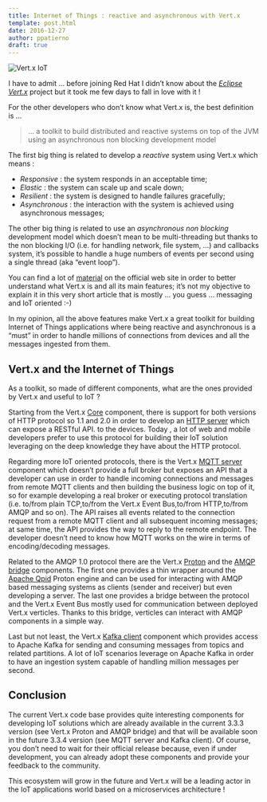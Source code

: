 ```yaml
---
title: Internet of Things : reactive and asynchronous with Vert.x
template: post.html
date: 2016-12-27
author: ppatierno
draft: true
---
```


![Vert.x IoT](/assets/blog/vertx-iot/vertx-iot.png)

I have to admit … before joining Red Hat I didn’t know about the [*Eclipse Vert.x*](http://vertx.io/) project but it took me few days to fall in love with it !

For the other developers who don’t know what Vert.x is, the best definition is …

> … a toolkit to build distributed and reactive systems on top of the JVM using an asynchronous non blocking development model

The first big thing is related to develop a *reactive* system using Vert.x which means :

* *Responsive* : the system responds in an acceptable time;
* *Elastic* : the system can scale up and scale down;
* *Resilient* : the system is designed to handle failures gracefully;
* *Asynchronous* : the interaction with the system is achieved using asynchronous messages;

The other big thing is related to use an *asynchronous non blocking* development model which doesn’t mean to be multi-threading but thanks to the non blocking I/O (i.e. for handling network, file system, …) and callbacks system, it’s possible to handle a huge numbers of events per second using a single thread (aka “event loop”).

You can find a lot of [material](http://vertx.io/materials/) on the official web site in order to better understand what Vert.x is and all its main features; it’s not my objective to explain it in this very short article that is mostly … you guess … messaging and IoT oriented  :-)

In my opinion, all the above features make Vert.x a great toolkit for building Internet of Things applications where being reactive and asynchronous is a “must” in order to handle millions of connections from devices and all the messages ingested from them.

## Vert.x and the Internet of Things

As a toolkit, so made of different components, what are the ones provided by Vert.x and useful to IoT ?

Starting from the Vert.x [Core](https://github.com/eclipse/vert.x) component, there is support for both versions of HTTP protocol so 1.1 and 2.0 in order to develop an [HTTP server](http://vertx.io/docs/vertx-core/java/#_writing_http_servers_and_clients) which can expose a RESTful API. to the devices. Today , a lot of web and mobile developers prefer to use this protocol for building their IoT solution leveraging on the deep knowledge they have about the HTTP protocol.

Regarding more IoT oriented protocols, there is the Vert.x [MQTT server](https://github.com/vert-x3/vertx-mqtt-server) component which doesn’t provide a full broker but exposes an API that a developer can use in order to handle incoming connections and messages from remote MQTT clients and then building the business logic on top of it, so for example developing a real broker or executing protocol translation (i.e. to/from plain TCP,to/from the Vert.x Event Bus,to/from HTTP,to/from AMQP and so on). The API raises all events related to the connection request from a remote MQTT client and all subsequent incoming messages; at same time, the API provides the way to reply to the remote endpoint. The developer doesn’t need to know how MQTT works on the wire in terms of encoding/decoding messages.

Related to the AMQP 1.0 protocol there are the Vert.x [Proton](https://github.com/vert-x3/vertx-proton) and the [AMQP bridge](https://github.com/vert-x3/vertx-amqp-bridge) components. The first one provides a thin wrapper around the [Apache Qpid](http://qpid.apache.org/) Proton engine and can be used for interacting with AMQP based messaging systems as clients (sender and receiver) but even developing a server. The last one provides a bridge between the protocol and the Vert.x Event Bus mostly used for communication between deployed Vert.x verticles. Thanks to this bridge, verticles can interact with AMQP components in a simple way.

Last but not least, the Vert.x [Kafka client](https://github.com/vert-x3/vertx-kafka-client) component which provides access to Apache Kafka for sending and consuming messages from topics and related partitions. A lot of IoT scenarios leverage on Apache Kafka in order to have an ingestion system capable of handling million messages per second.

## Conclusion

The current Vert.x code base provides quite interesting components for developing IoT solutions which are already available in the current 3.3.3 version (see Vert.x Proton and AMQP bridge) and that will be available soon in the future 3.3.4 version (see MQTT server and Kafka client). Of course, you don’t need to wait for their official release because, even if under development, you can already adopt these components and provide your feedback to the community.

This ecosystem will grow in the future and Vert.x will be a leading actor in the IoT applications world based on a microservices architecture !
